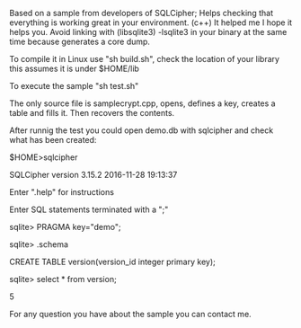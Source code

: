 Based on a sample from developers of SQLCipher; 
Helps checking that everything is working great in your environment. (c++)
It helped me I hope it helps you.
Avoid linking with (libsqlite3) -lsqlite3 in your binary at the same time because generates a core dump.

To compile it in Linux use "sh build.sh", check the location of your library this assumes it is under $HOME/lib 

To execute the sample "sh test.sh"

The only source file is samplecrypt.cpp, opens, defines a key, creates a table and fills it. Then recovers the contents.

After runnig the test you could open demo.db with sqlcipher and check what has been created:

$HOME>sqlcipher

SQLCipher version 3.15.2 2016-11-28 19:13:37

Enter ".help" for instructions

Enter SQL statements terminated with a ";"

sqlite> PRAGMA key="demo";

sqlite> .schema

CREATE TABLE version(version_id integer primary key);

sqlite> select * from version;

5

For any question you have about the sample you can contact me.
